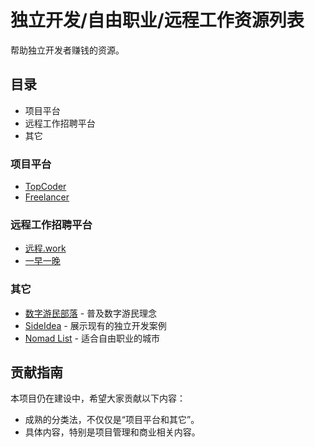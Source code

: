 # 独立开发/自由职业/远程工作资源列表

帮助独立开发者赚钱的资源。

## 目录

+   项目平台
+   远程工作招聘平台
+   其它

### 项目平台

*   [TopCoder](https://www.topcoder.com/)
*   [Freelancer](https://www.freelancer.com/)

### 远程工作招聘平台

*   [远程.work](https://yuancheng.work/)
*   [一早一晚](https://yizaoyiwan.com/)

### 其它

*   [数字游民部落](https://jarodise.com/) - 普及数字游民理念
*   [SideIdea](http://sideidea.com/) - 展示现有的独立开发案例
*   [Nomad List](https://nomadlist.com/) - 适合自由职业的城市

## 贡献指南

本项目仍在建设中，希望大家贡献以下内容：

+   成熟的分类法，不仅仅是“项目平台和其它”。
+   具体内容，特别是项目管理和商业相关内容。
